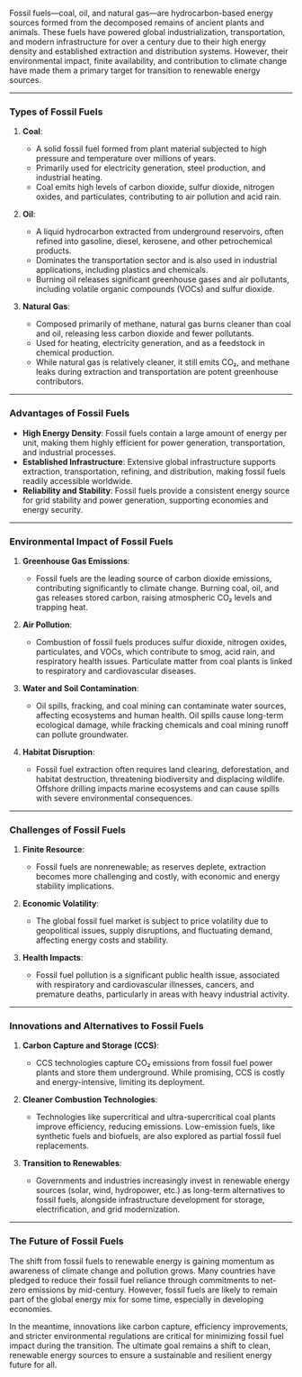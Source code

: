 Fossil fuels—coal, oil, and natural gas—are hydrocarbon-based energy sources formed from the decomposed remains of ancient plants and animals. These fuels have powered global industrialization, transportation, and modern infrastructure for over a century due to their high energy density and established extraction and distribution systems. However, their environmental impact, finite availability, and contribution to climate change have made them a primary target for transition to renewable energy sources.

---

### Types of Fossil Fuels

1. **Coal**:
   - A solid fossil fuel formed from plant material subjected to high pressure and temperature over millions of years.
   - Primarily used for electricity generation, steel production, and industrial heating.
   - Coal emits high levels of carbon dioxide, sulfur dioxide, nitrogen oxides, and particulates, contributing to air pollution and acid rain.

2. **Oil**:
   - A liquid hydrocarbon extracted from underground reservoirs, often refined into gasoline, diesel, kerosene, and other petrochemical products.
   - Dominates the transportation sector and is also used in industrial applications, including plastics and chemicals.
   - Burning oil releases significant greenhouse gases and air pollutants, including volatile organic compounds (VOCs) and sulfur dioxide.

3. **Natural Gas**:
   - Composed primarily of methane, natural gas burns cleaner than coal and oil, releasing less carbon dioxide and fewer pollutants.
   - Used for heating, electricity generation, and as a feedstock in chemical production.
   - While natural gas is relatively cleaner, it still emits CO₂, and methane leaks during extraction and transportation are potent greenhouse contributors.

---

### Advantages of Fossil Fuels

- **High Energy Density**: Fossil fuels contain a large amount of energy per unit, making them highly efficient for power generation, transportation, and industrial processes.
- **Established Infrastructure**: Extensive global infrastructure supports extraction, transportation, refining, and distribution, making fossil fuels readily accessible worldwide.
- **Reliability and Stability**: Fossil fuels provide a consistent energy source for grid stability and power generation, supporting economies and energy security.

---

### Environmental Impact of Fossil Fuels

1. **Greenhouse Gas Emissions**:
   - Fossil fuels are the leading source of carbon dioxide emissions, contributing significantly to climate change. Burning coal, oil, and gas releases stored carbon, raising atmospheric CO₂ levels and trapping heat.

2. **Air Pollution**:
   - Combustion of fossil fuels produces sulfur dioxide, nitrogen oxides, particulates, and VOCs, which contribute to smog, acid rain, and respiratory health issues. Particulate matter from coal plants is linked to respiratory and cardiovascular diseases.

3. **Water and Soil Contamination**:
   - Oil spills, fracking, and coal mining can contaminate water sources, affecting ecosystems and human health. Oil spills cause long-term ecological damage, while fracking chemicals and coal mining runoff can pollute groundwater.

4. **Habitat Disruption**:
   - Fossil fuel extraction often requires land clearing, deforestation, and habitat destruction, threatening biodiversity and displacing wildlife. Offshore drilling impacts marine ecosystems and can cause spills with severe environmental consequences.

---

### Challenges of Fossil Fuels

1. **Finite Resource**:
   - Fossil fuels are nonrenewable; as reserves deplete, extraction becomes more challenging and costly, with economic and energy stability implications.

2. **Economic Volatility**:
   - The global fossil fuel market is subject to price volatility due to geopolitical issues, supply disruptions, and fluctuating demand, affecting energy costs and stability.

3. **Health Impacts**:
   - Fossil fuel pollution is a significant public health issue, associated with respiratory and cardiovascular illnesses, cancers, and premature deaths, particularly in areas with heavy industrial activity.

---

### Innovations and Alternatives to Fossil Fuels

1. **Carbon Capture and Storage (CCS)**:
   - CCS technologies capture CO₂ emissions from fossil fuel power plants and store them underground. While promising, CCS is costly and energy-intensive, limiting its deployment.

2. **Cleaner Combustion Technologies**:
   - Technologies like supercritical and ultra-supercritical coal plants improve efficiency, reducing emissions. Low-emission fuels, like synthetic fuels and biofuels, are also explored as partial fossil fuel replacements.

3. **Transition to Renewables**:
   - Governments and industries increasingly invest in renewable energy sources (solar, wind, hydropower, etc.) as long-term alternatives to fossil fuels, alongside infrastructure development for storage, electrification, and grid modernization.

---

### The Future of Fossil Fuels

The shift from fossil fuels to renewable energy is gaining momentum as awareness of climate change and pollution grows. Many countries have pledged to reduce their fossil fuel reliance through commitments to net-zero emissions by mid-century. However, fossil fuels are likely to remain part of the global energy mix for some time, especially in developing economies. 

In the meantime, innovations like carbon capture, efficiency improvements, and stricter environmental regulations are critical for minimizing fossil fuel impact during the transition. The ultimate goal remains a shift to clean, renewable energy sources to ensure a sustainable and resilient energy future for all.